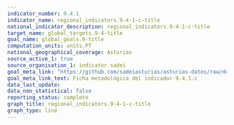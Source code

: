 ```yaml
---
indicator_number: 9.4.1
indicator_name: regional_indicators.9-4-1-c-title
national_indicator_description: regional_indicators.9-4-1-c-title
target_name: global_targets.9-4-title
goal_name: global_goals.9-title
computation_units: units.PT
national_geographical_coverage: Asturias
source_active_1: true
source_organisation_1: indicator.sadei
goal_meta_link: "https://github.com/sadeiasturias/asturias-datos/raw/develop/descargas/metodologia/9.4.1.c.pdf"
goal_meta_link_text: Ficha metodológica del indicador 9.4.1.c
data_last_update:  
data_non_statistical: false
reporting_status: complete
graph_title: regional_indicators.9-4-1-c-title
graph_type: line
---
```

